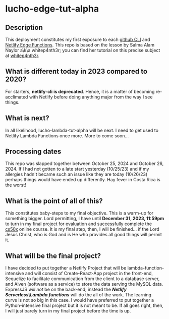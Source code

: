 # lucho-edge-tut-alpha

## Description
This deployment constitutes my first exposure to each [github CLI](https://cli.github.com/) and [Netlify Edge Functions](https://docs.netlify.com/edge-functions/overview/). This repo is based on the lesson by Salma Alam Naylor a\k\a whitep4nth3r; you can find her tutorial on this precise subject at [whitep4nth3r](https://whitep4nth3r.com/blog/what-is-the-edge-serverless-functions/ "We're all living on it. But what exactly is The Edge?").

## What is different today in 2023 compared to 2020?
For starters, **netlify-cli is deprecated**. Hence, it is a matter of becoming re-acclimated with Netlify before doing anything major from the way I see things. 

## What is next?
In all likelihood, lucho-lambda-tut-alpha will be next. I need to get used to Netlify Lambda Functions once more. More to come soon...

## Processing dates
This repo was slapped together between October 25, 2024 and October 26, 2024. If I had not gotten to a late start yesterday (10/25/23) and if my allergies hadn't became such an issue like they are today (10/26/23) perhaps things would have ended up differently. Hay fever in Costa Rica is the worst!

## What is the point of all of this?
This constitutes baby-steps to my final objective. This is a warm-up for something bigger. Lord permitting, I have until **December 31, 2023, 11:59pm** to turn in my final project for evaluation and successfully complete the [cs50x](https://cs50.harvard.edu/x/2023/ "This is CS50") online course. It is my final step, then, I will be finished&hellip; if the Lord Jesus Christ, who is God and is He who provides all good things will permit it. 

## What will be the final project?
I have decided to put together a Netlify Project that will be lambda-function-intensive and will consist of Create-React-App project in the front-end, Sequelize to facilitate communication from the client to a database server, and Aiven (software as a service) to store the data serving the MySQL data. ExpressJS *will not* be on the back-end; instead the ***Netlify Serverless\Lambda functions*** will do the all of the work. The learning curve is not so big in this case. I would have preferred to put together a Python-intensive final project but it is not meant to be. If all goes right, then, I will just barely turn in my final project before the time is up. 